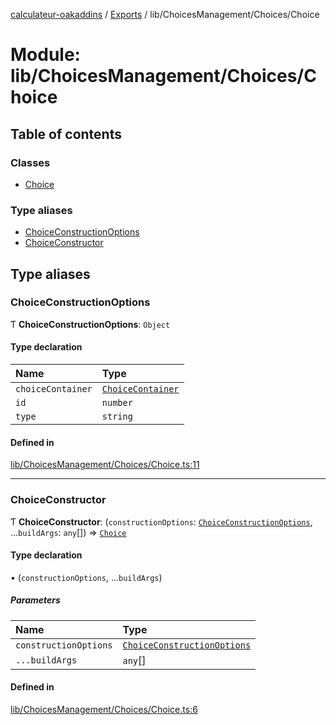 [calculateur-oakaddins](../README.md) / [Exports](../modules.md) / lib/ChoicesManagement/Choices/Choice

# Module: lib/ChoicesManagement/Choices/Choice

## Table of contents

### Classes

- [Choice](../classes/lib_choicesmanagement_choices_choice.choice.md)

### Type aliases

- [ChoiceConstructionOptions](lib_choicesmanagement_choices_choice.md#choiceconstructionoptions)
- [ChoiceConstructor](lib_choicesmanagement_choices_choice.md#choiceconstructor)

## Type aliases

### ChoiceConstructionOptions

Ƭ **ChoiceConstructionOptions**: `Object`

#### Type declaration

| Name | Type |
| :------ | :------ |
| `choiceContainer` | [`ChoiceContainer`](../classes/lib_choicesmanagement_choices_choicecontainer.choicecontainer.md) |
| `id` | `number` |
| `type` | `string` |

#### Defined in

[lib/ChoicesManagement/Choices/Choice.ts:11](https://github.com/P0ulpy/Configurateur-OakAddins/blob/cf4ecab/src/lib/ChoicesManagement/Choices/Choice.ts#L11)

___

### ChoiceConstructor

Ƭ **ChoiceConstructor**: (`constructionOptions`: [`ChoiceConstructionOptions`](lib_choicesmanagement_choices_choice.md#choiceconstructionoptions), ...`buildArgs`: `any`[]) => [`Choice`](../classes/lib_choicesmanagement_choices_choice.choice.md)

#### Type declaration

• (`constructionOptions`, ...`buildArgs`)

##### Parameters

| Name | Type |
| :------ | :------ |
| `constructionOptions` | [`ChoiceConstructionOptions`](lib_choicesmanagement_choices_choice.md#choiceconstructionoptions) |
| `...buildArgs` | `any`[] |

#### Defined in

[lib/ChoicesManagement/Choices/Choice.ts:6](https://github.com/P0ulpy/Configurateur-OakAddins/blob/cf4ecab/src/lib/ChoicesManagement/Choices/Choice.ts#L6)
